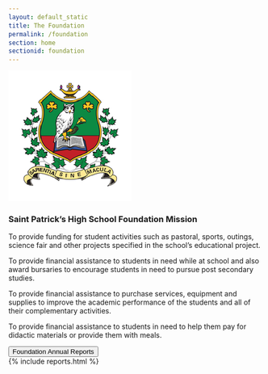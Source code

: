```yaml
---
layout: default_static
title: The Foundation
permalink: /foundation
section: home
sectionid: foundation
---
```


<div class="col-6 text-center colFlex">
    <img src="/assets/img/logo_armor.png">
</div>
<div class="col-6">
    <h3>Saint Patrick’s High School Foundation Mission</h3>
    <p>To provide funding for student activities such as pastoral, sports, outings, science fair and other projects specified in the school’s educational project.</p>
    <p>To provide financial assistance to students in need while at school and also award bursaries to encourage students in need to pursue post secondary studies.</p>
    <p>To provide financial assistance to purchase services, equipment and supplies to improve the academic performance of the students and all of their complementary activities.</p>
    <p>To provide financial assistance to students in need to help them pay for didactic materials or provide them with meals.</p>
</div>
<div class="col-12">
    <button class="collapsible2">Foundation Annual Reports</button>
    <div class="content2 text-left">
        {% include reports.html %}
    </div>
</div>